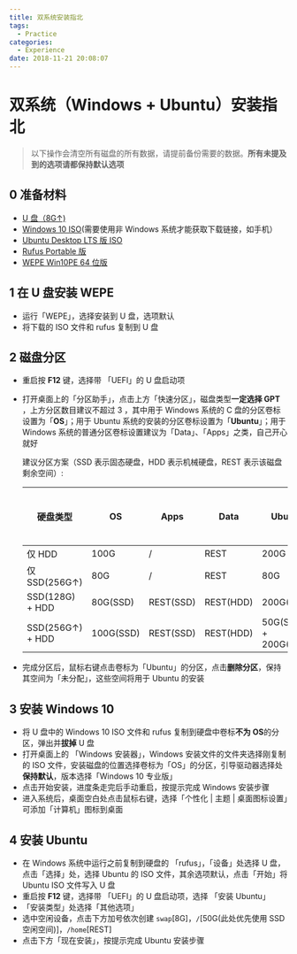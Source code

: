 ```yaml
---
title: 双系统安装指北
tags:
  - Practice
categories:
  - Experience
date: 2018-11-21 20:08:07
---
```


# 双系统（Windows + Ubuntu）安装指北

> 以下操作会清空所有磁盘的所有数据，请提前备份需要的数据。**所有未提及到的选项请都保持默认选项**

<!-- more -->


## 0 准备材料
* [U 盘（8G↑)](https://item.jd.com/5723649.html)
* [Windows 10 ISO](https://www.microsoft.com/zh-cn/software-download/windows10ISO)(需要使用非 Windows 系统才能获取下载链接，如手机）
* [Ubuntu Desktop LTS 版 ISO](https://www.ubuntu.com/download/desktop)
* [Rufus Portable 版](https://rufus.ie/zh_CN.html)
* [WEPE Win10PE 64 位版](http://www.wepe.com.cn/download.html)


## 1 在 U 盘安装 WEPE
 * 运行「WEPE」，选择安装到 U 盘，选项默认
 * 将下载的 ISO 文件和 rufus 复制到 U 盘


## 2 磁盘分区
 * 重启按 **F12** 键，选择带 「UEFI」的 U 盘启动项
 * 打开桌面上的「分区助手」，点击上方「快速分区」，磁盘类型**一定选择 GPT** ，上方分区数目建议不超过 3 ，其中用于 Windows 系统的 C 盘的分区卷标设置为「**OS**」；用于 Ubuntu 系统的安装的分区卷标设置为「**Ubuntu**」；用于 Windows 系统的普通分区卷标设置建议为「Data」、「Apps」之类，自己开心就好

      建议分区方案（SSD 表示固态硬盘，HDD 表示机械硬盘，REST 表示该磁盘剩余空间）:

      | 硬盘类型 | OS | Apps | Data | Ubuntu | 分区数目 |
      | ---| --- | --- | --- | --- | --- |
      | 仅 HDD | 100G | / | REST | 200G | 3 |
      | 仅 SSD(256G↑) | 80G | / | REST | 80G | 3 |
      | SSD(128G) + HDD | 80G(SSD) | REST(SSD) | REST(HDD) | 200G(HDD)| 4 |
      | SSD(256G↑) + HDD | 100G(SSD) | REST(SSD) | REST(HDD) | 50G(SSD) + 200G(HDD)| 5 |

 * 完成分区后，鼠标右键点击卷标为「Ubuntu」的分区，点击**删除分区**，保持其空间为「未分配」，这些空间将用于 Ubuntu 的安装


## 3 安装 Windows 10
 * 将 U 盘中的 Windows 10 ISO 文件和 rufus 复制到硬盘中卷标**不为 OS**的分区，弹出并**拔掉** U 盘
 * 打开桌面上的 「Windows 安装器」，Windows 安装文件的文件夹选择刚复制的 ISO 文件，安装磁盘的位置选择卷标为「OS」的分区，引导驱动器选择处**保持默认**，版本选择「Windows 10 专业版」
 * 点击开始安装，进度条走完后手动重启，按提示完成 Windows 安装步骤
 * 进入系统后，桌面空白处点击鼠标右键，选择「个性化 | 主题 | 桌面图标设置」可添加「计算机」图标到桌面


## 4 安装 Ubuntu
 * 在 Windows 系统中运行之前复制到硬盘的 「rufus」，「设备」处选择 U 盘，点击「选择」处，选择 Ubuntu 的 ISO 文件，其余选项默认，点击「开始」将 Ubuntu ISO 文件写入 U 盘
 * 重启按 **F12** 键，选择带 「UEFI」的 U 盘启动项，选择 「安装 Ubuntu」
 * 「安装类型」处选择「其他选项」
 * 选中空闲设备，点击下方加号依次创建 `swap`[8G]，`/`[50G(此处优先使用 SSD 空闲空间)]，`/home`[REST]
 * 点击下方「现在安装」，按提示完成 Ubuntu 安装步骤
